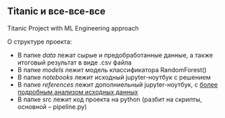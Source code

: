 ## Titanic и все-все-все
Titanic Project with ML Engineering approach

О структуре проекта: 
 - В папке _data_ лежат сырые и предобработанные данные, а также итоговый результат в виде .csv файла  
 - В папке _models_ лежит модель классификатора RandomForest()
 - В папке _notebooks_ лежит исходный jupyter-ноутбук с решением
 - В папке _references_ лежит дополниельный jupyter-ноутбук, с <a href="https://www.kaggle.com/gunesevitan/titanic-advanced-feature-engineering-tutorial">более подробным анализом исходных данных</a>  
 - В папке src лежит код проекта на python (разбит на скрипты, основной – pipeline.py) 